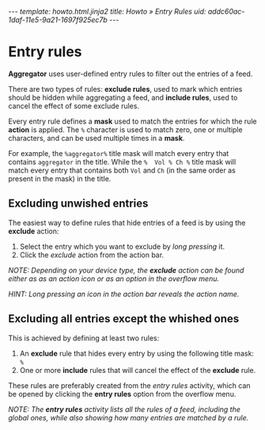 *---
template: howto.html.jinja2
title: Howto » Entry Rules
uid: addc60ac-1daf-11e5-9a21-1697f925ec7b
---*

Entry rules
===========

**Aggregator** uses user-defined entry rules to filter out the entries of a feed.

There are two types of rules: **exclude rules**, used to mark which entries should be hidden while aggregating a feed,
and **include rules**, used to cancel the effect of some exclude rules.

Every entry rule defines a **mask** used to match the entries for which the rule **action** is applied. The `%`
character is used to match zero, one or multiple characters, and can be used multiple times in a **mask**.

For example, the `%aggregator%` title mask will match every entry that contains `aggregator` in the title. While the `% 
Vol % Ch %` title mask will match every entry that contains both `Vol` and `Ch` (in the same order as present in the
mask) in the title.

Excluding unwished entries
--------------------------

The easiest way to define rules that hide entries of a feed is by using the **exclude** action:

1. Select the entry which you want to exclude by *long pressing* it.
2. Click the *exclude* action from the action bar.

*NOTE: Depending on your device type, the **exclude** action can be found either as as an action icon or as an option in
the overflow menu.*

*HINT: Long pressing an icon in the action bar reveals the action name.*

Excluding all entries except the whished ones
---------------------------------------------

This is achieved by defining at least two rules:

1. An **exclude** rule that hides every entry by using the following title mask: `%`
2. One or more **include** rules that will cancel the effect of the **exclude** rule.

These rules are preferably created from the *entry rules* activity, which can be opened by clicking the **entry rules**
option from the overflow menu.

*NOTE: The **entry rules** activity lists all the rules of a feed, including the global ones, while also showing how
many entries are matched by a rule.*
